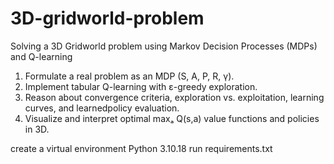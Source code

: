 # 3D-gridworld-problem
 Solving a 3D Gridworld problem using Markov Decision Processes (MDPs) and Q-learning
1. Formulate a real problem as an MDP (S, A, P, R, γ).
2. Implement tabular Q-learning with ε-greedy exploration.
3. Reason about convergence criteria, exploration vs. exploitation, learning curves, and learnedpolicy
evaluation.
4. Visualize and interpret optimal maxₐ Q(s,a) value functions and policies in 3D.

create a virtual environment Python 3.10.18
run requirements.txt